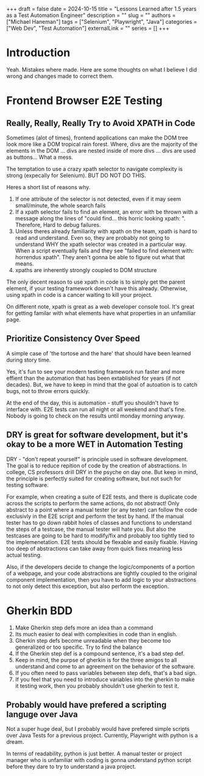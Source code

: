 +++ 
draft = false
date = 2024-10-15
title = "Lessons Learned after 1.5 years as a Test Automation Engineer"
description = ""
slug = ""
authors = ["Michael Haneman"]
tags = ["Selenium", "Playwright", "Java"]
categories = ["Web Dev", "Test Automation"]
externalLink = ""
series = []
+++

# Introduction

Yeah. Mistakes where made. Here are some thoughts on what I believe I did wrong and changes made to correct them.

# Frontend Browser E2E Testing

## Really, Really, Really Try to Avoid XPATH in Code

Sometimes (alot of times), frontend applications can make the DOM tree look more like a DOM tropical rain forest. Where, divs are the majority of the elements in the DOM ... divs are nested inside of more divs ... divs are used as buttons... What a mess.

The temptation to use a crazy xpath selector to navigate complexity is strong (expecally for Selenium). BUT DO NOT DO THIS.

Heres a short list of reasons why.

1. If one attribute of the selector is not detected, even if it may seem small/minute, the whole search fails
2. If a xpath selector fails to find an element, an error with be thrown with a message along the lines of "could find... this horric looking xpath: ". Therefore, Hard to debug failures.
3. Unless theres already familiarity with xpath on the team, xpath is hard to read and understand. Even so, they are probably not going to understand WHY the xpath selector was created in a particular way. When a script eventually fails and they see "failed to find element with: horrendus xpath". They aren't gonna be able to figure out what that means.
4. xpaths are inherently strongly coupled to DOM structure

The only decent reason to use xpath in code is to simply get the parent element, if your testing framework doesn't have this already. Otherwise, using xpath in code is a cancer waiting to kill your project.

On different note, xpath is great as a web developer console tool. It's great for getting familar with what elements have what properties in an unfamiliar page.

## Prioritize Consistency Over Speed

A simple case of 'the tortose and the hare' that should have been learned during story time.

Yes, it's fun to see your modern testing framework run faster and more effient than the automation that has been extablished for years (if not decades). But, we have to keep in mind that the goal of autoation is to catch bugs, not to throw errors quickly.

At the end of the day, this is automation - stuff you shouldn't have to interface with. E2E tests can run all night or all weekend and that's fine. Nobody is going to check on the results until monday morning anyway.

## DRY is great for software development, but it's okay to be a more WET in Automation Testing

DRY - "don't repeat yourself" is principle used in software development. The goal is to reduce repition of code by the creation of abstractions. In college, CS professors drill DRY in the psyche on day one. But keep in mind, the principle is perfectly suited for creating software, but not such for testing software.

For example, when creating a suite of E2E tests, and there is duplicate code across the scripts to perform the same actions, do not abstract! Only abstract to a point where a manual tester (or any tester) can follow the code exclusivly in the E2E script and perform the test by hand. If the manual tester has to go down rabbit holes of classes and functions to understand the steps of a testcase, the manual tester will hate you. But also the testcases are going to be hard to modify/fix and probably too tightly tied to the implemenetation. E2E tests should be flexable and easily fixable. Having too deep of abstractions can take away from quick fixes meaning less actual testing.

Also, if the developers decide to change the logic/components of a portion of a webpage, and your code abstractions are tightly coupled to the original component implementation, then you have to add logic to your abstractions to not only detect this exception, but also perform the exception.

# Gherkin BDD

1. Make Gherkin step defs more an idea than a command
2. Its much easier to deal with complexities in code than in english.
3. Gherkin step defs become unreadable when they become too generalized or too specific. Try to find the balance
4. If the Gherkin step def is a compound sentence, it's a bad step def.
5. Keep in mind, the purpse of gherkin is for the three amigos to all understand and come to an agreement on the behavior of the software.
6. If you often need to pass variables between step defs, that's a bad sign.
7. If you feel that you need to introduce variables into the gherkin to make it testing work, then you probably shouldn't use gherkin to test it.

## Probably would have prefered a scripting languge over Java

Not a super huge deal, but I probably would have prefered simple scripts over Java Tests for a previous project. Currently, Playwright with python is a dream.

In terms of readability, python is just better. A manual tester or project manager who is unfamiliar with coding is gonna understand python script before they dare to try to understand a java project.
